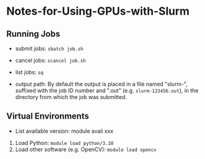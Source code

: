 # Notes-for-Using-GPUs-with-Slurm

## Running Jobs

* submit jobs: ```sbatch job.sh```

* cancel jobs: ```scancel job.sh```

* list jobs: ```sq```

* output path: By default the output is placed in a file named "slurm-", suffixed with the job ID number and ".out" (e.g. ```slurm-123456.out```), in the directory from which the job was submitted.

## Virtual Environments

* List available version: module avail xxx

1. Load Python: ```module load python/3.10```
2. Load other software (e.g. OpenCV): ```module load opencv```
